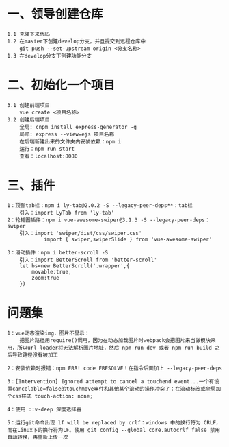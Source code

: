 # 一、领导创建仓库
    1.1 克隆下来代码
    1.2 在master下创建develop分支，并且提交到远程仓库中
        git push --set-upstream origin <分支名称>
    1.3 在develop分支下创建功能分支
# 二、初始化一个项目
    3.1 创建前端项目
        vue create <项目名称>
    3.2 创建后端项目
        全局: cnpm install express-generator -g
        局部: express --view=ejs 项目名称
        在后端新建出来的文件夹内安装依赖：npm i
        运行：npm run start
        查看：localhost:8080

# 三、插件
    1：顶部tab栏：npm i ly-tab@2.0.2 -S --legacy-peer-deps**：tab栏
        引入：import LyTab from 'ly-tab'
    2：轮播图插件：npm i vue-awesome-swiper@3.1.3 -S --legacy-peer-deps：swiper
        引入：import 'swiper/dist/css/swiper.css'
                import { swiper,swiperSlide } from 'vue-awesome-swiper'

    3：滑动插件：npm i better-scroll -S
        引入：import BetterScroll from 'better-scroll'
        let bs=new BetterScroll('.wrapper',{
            movable:true,
            zoom:true
        })

# 问题集
    1：vue动态渲染img，图片不显示：
        把图片路径用require()调用，因为在动态加载图片时webpack会把图片来当做模块来用，所以url-loader将无法解析图片地址，然后 npm run dev 或者 npm run build 之后导致路径没有被加工

    2：安装依赖时报错：npm ERR! code ERESOLVE！在指令后面加上 --legacy-peer-deps

    3：[Intervention] Ignored attempt to cancel a touchend event...一个有设置cancelable=false的touchmove事件和其他某个滚动的操作冲突了：在滚动标签或全局加个css样式 touch-action: none;

    4：使用 ::v-deep 深度选择器

    5：运行git命令出现 lf will be replaced by crlf：windows 中的换行符为 CRLF， 而在Linux下的换行符为LF。使用 git config --global core.autocrlf false 禁用自动转换，再重新上传一次